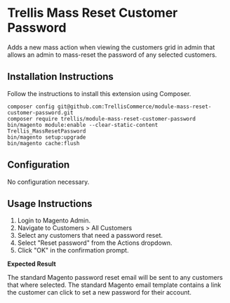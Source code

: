 # Trellis Mass Reset Customer Password

Adds a new mass action when viewing the customers grid in admin that allows an admin to mass-reset the password of any 
selected customers.

## Installation Instructions
Follow the instructions to install this extension using Composer.

```
composer config git@github.com:TrellisCommerce/module-mass-reset-customer-password.git
composer require trellis/module-mass-reset-customer-password
bin/magento module:enable --clear-static-content Trellis_MassResetPassword
bin/magento setup:upgrade
bin/magento cache:flush
```

## Configuration
No configuration necessary.

## Usage Instructions

1. Login to Magento Admin.
2. Navigate to Customers > All Customers
3. Select any customers that need a password reset.
4. Select "Reset password" from the Actions dropdown.
5. Click "OK" in the confirmation prompt.

**Expected Result**

The standard Magento password reset email will be sent to any customers that where selected. The standard Magento 
email template contains a link the customer can click to set a new password for their account.